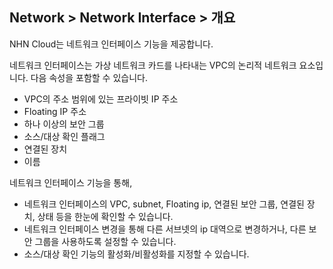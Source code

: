 ## Network > Network Interface > 개요

NHN Cloud는 네트워크 인터페이스 기능을 제공합니다.

네트워크 인터페이스는 가상 네트워크 카드를 나타내는 VPC의 논리적 네트워크 요소입니다.
다음 속성을 포함할 수 있습니다.
* VPC의 주소 범위에 있는 프라이빗 IP 주소
* Floating IP 주소
* 하나 이상의 보안 그룹
* 소스/대상 확인 플래그
* 연결된 장치
* 이름

네트워크 인터페이스 기능을 통해,
* 네트워크 인터페이스의 VPC, subnet, Floating ip, 연결된 보안 그룹, 연결된 장치, 상태 등을 한눈에 확인할 수 있습니다.
* 네트워크 인터페이스 변경을 통해 다른 서브넷의 ip 대역으로 변경하거나, 다른 보안 그룹을 사용하도록 설정할 수 있습니다.
* 소스/대상 확인 기능의 활성화/비활성화를 지정할 수 있습니다.
